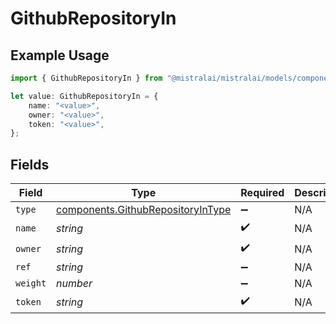 # GithubRepositoryIn

## Example Usage

```typescript
import { GithubRepositoryIn } from "@mistralai/mistralai/models/components";

let value: GithubRepositoryIn = {
    name: "<value>",
    owner: "<value>",
    token: "<value>",
};
```

## Fields

| Field                                                                                  | Type                                                                                   | Required                                                                               | Description                                                                            |
| -------------------------------------------------------------------------------------- | -------------------------------------------------------------------------------------- | -------------------------------------------------------------------------------------- | -------------------------------------------------------------------------------------- |
| `type`                                                                                 | [components.GithubRepositoryInType](../../models/components/githubrepositoryintype.md) | :heavy_minus_sign:                                                                     | N/A                                                                                    |
| `name`                                                                                 | *string*                                                                               | :heavy_check_mark:                                                                     | N/A                                                                                    |
| `owner`                                                                                | *string*                                                                               | :heavy_check_mark:                                                                     | N/A                                                                                    |
| `ref`                                                                                  | *string*                                                                               | :heavy_minus_sign:                                                                     | N/A                                                                                    |
| `weight`                                                                               | *number*                                                                               | :heavy_minus_sign:                                                                     | N/A                                                                                    |
| `token`                                                                                | *string*                                                                               | :heavy_check_mark:                                                                     | N/A                                                                                    |
